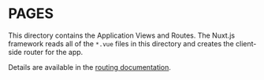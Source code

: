# PAGES

This directory contains the Application Views and Routes. The Nuxt.js framework reads all of the `*.vue` files
in this directory and creates the client-side router for the app.

Details are available in the [routing documentation](https://nuxtjs.org/guide/routing).
